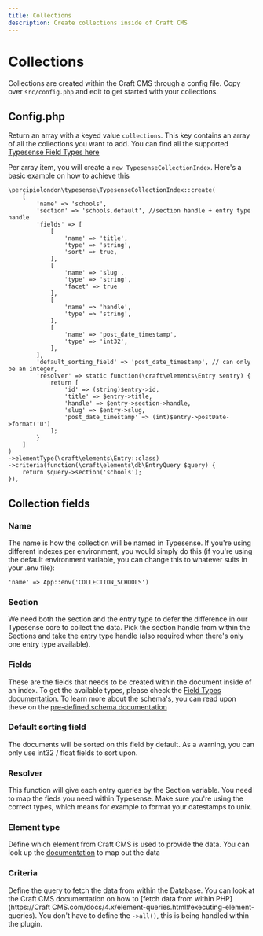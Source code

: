 ```yaml
---
title: Collections
description: Create collections inside of Craft CMS
---
```

# Collections

Collections are created within the Craft CMS through a config file. Copy over `src/config.php` and edit to get started with your collections.

## Config.php
Return an array with a keyed value `collections`. This key contains an array of all the collections you want to add. You can find all the supported [Typesense Field Types here](https://typesense.org/docs/0.23.0/api/collections.html#field-types)

Per array item, you will create a `new TypesenseCollectionIndex`. Here's a basic example on how to achieve this
```
\percipiolondon\typesense\TypesenseCollectionIndex::create(
    [
        'name' => 'schools',
        'section' => 'schools.default', //section handle + entry type handle
        'fields' => [
            [
                'name' => 'title',
                'type' => 'string',
                'sort' => true,
            ],
            [
                'name' => 'slug',
                'type' => 'string',
                'facet' => true
            ],
            [
                'name' => 'handle',
                'type' => 'string',
            ],
            [
                'name' => 'post_date_timestamp',
                'type' => 'int32',
            ],
        ],
        'default_sorting_field' => 'post_date_timestamp', // can only be an integer,
        'resolver' => static function(\craft\elements\Entry $entry) {
            return [
                'id' => (string)$entry->id,
                'title' => $entry->title,
                'handle' => $entry->section->handle,
                'slug' => $entry->slug,
                'post_date_timestamp' => (int)$entry->postDate->format('U')
            ];
        }
    ]
)
->elementType(\craft\elements\Entry::class)
->criteria(function(\craft\elements\db\EntryQuery $query) {
    return $query->section('schools');
}),
```

## Collection fields

### Name
The name is how the collection will be named in Typesense. If you're using different indexes per environment, you would simply do this (if you're using the default environment variable, you can change this to whatever suits in your .env file):
```
'name' => App::env('COLLECTION_SCHOOLS')
```

### Section
We need both the section and the entry type to defer the difference in our Typesense core to collect the data. Pick the section handle from within the Sections and take the entry type handle (also required when there's only one entry type available).

### Fields
These are the fields that needs to be created within the document inside of an index. To get the available types, please check the [Field Types documentation](https://typesense.org/docs/0.23.0/api/collections.html#field-types). To learn more about the schema's, you can read upon these on the [pre-defined schema documentation](https://typesense.org/docs/0.23.0/api/collections.html#with-pre-defined-schema)

### Default sorting field
The documents will be sorted on this field by default. As a warning, you can only use int32 / float fields to sort upon.

### Resolver
This function will give each entry queries by the Section variable. You need to map the fieds you need within Typesense. Make sure you're using the correct types, which means for example to format your datestamps to unix.

<!--Typesense can't handle objects to be saved. What is recommended is providing the data from within the entry you need as a value, so you can filter on. You can parse all the data through a json encoded string, so you can use the data after fetching the Typesense documents. For example

#### Returned array inside of the resolver
```
# returned
return [
  'category' => $entry->newsCategory->one()->slug ?? '',
  'categoryMeta' => Json::encode(_getCategory($entry->newsCategory->one() ?? null)),
]
```
#### Helper function to convert entry to object
```
function _getCategory($category)
{
    if ($category) {
        return (object)[
            'title' => $category->title,
            'slug' => $category->slug,
            'url' => $category->url
        ];
    }

    return '';
}
```-->

### Element type
Define which element from Craft CMS is used to provide the data. You can look up the [documentation](https://typesense.org/docs/0.24.0/api/collections.html#field-types) to map out the data

### Criteria
Define the query to fetch the data from within the Database. You can look at the Craft CMS documentation on how to [fetch data from within PHP](https://Craft CMS.com/docs/4.x/element-queries.html#executing-element-queries). You don't have to define the `->all()`, this is being handled within the plugin.